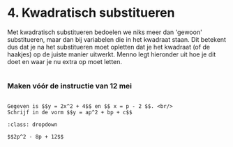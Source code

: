 # 4. Kwadratisch substitueren

Met kwadratisch substitueren bedoelen we niks meer dan 'gewoon' substitueren, maar dan bij variabelen die in het kwadraat staan. Dit betekent dus dat je na het substitueren moet opletten dat je het kwadraat (of de haakjes) op de juiste manier uitwerkt. Menno legt hieronder uit hoe je dit doet en waar je nu extra op moet letten.

```{iframe} https://www.youtube.com/embed/R6guNhEhknM?si=RKpMgLaKbjk6lWCZ
```

### Maken vóór de instructie van 12 mei
```{exercise} Voorbereidingsopgave

Gegeven is $$y = 2x^2 + 4$$ en $$ x = p - 2 $$. <br/>
Schrijf in de vorm $$y = ap^2 + bp + c$$

```

```{solution} Voorbereidingsopgave
:class: dropdown

$$2p^2 - 8p + 12$$
```
